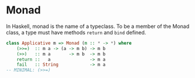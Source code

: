 # Monad

In Haskell, monad is the name of a typeclass. To be a member of the Monad class, a type must have methods `return` and `bind` defined.

```hs
class Applicative m => Monad (m :: * -> *) where
    (>>=)  :: m a -> (a -> m b) -> m b
    (>>)   :: m a       -> m b  -> m b
    return ::   a               -> m a
    fail   :: String            -> m a
-- MINIMAL: (>>=)
```
